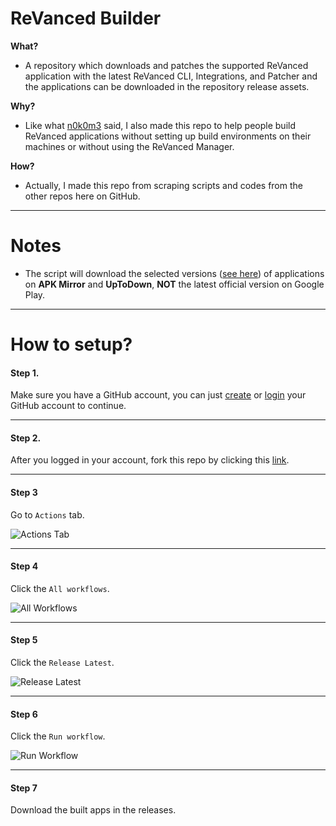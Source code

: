 # ReVanced Builder

**What?**
- A repository which downloads and patches the supported ReVanced application with the latest ReVanced CLI, Integrations, and Patcher and the applications can be downloaded in the repository release assets.

**Why?**
- Like what [n0k0m3](https://github.com/n0k0m3) said, I also made this repo to help people build ReVanced applications without setting up build environments on their machines or without using the ReVanced Manager.

**How?**
- Actually, I made this repo from scraping scripts and codes from the other repos here on GitHub.

---

# Notes
- The script will download the selected versions ([see here](/revanced/assets/versions)) of applications on **APK Mirror** and **UpToDown**, **NOT** the latest official version on Google Play.

---

# How to setup?

#### Step 1.
Make sure you have a GitHub account, you can just [create](https://github.com/signup) or [login](https://github.com/login) your GitHub account to continue.

---

#### Step 2.
After you logged in your account, fork this repo by clicking this [link](https://github.com/SCPF-Archive/repo.1/fork).

---

#### Step 3
Go to `Actions` tab.

![Actions Tab](https://add.pics/images/2022/12/29/IMG_20221229_213615.jpeg)

---

#### Step 4
Click the `All workflows`.

![All Workflows](https://add.pics/images/2022/12/29/IMG_20221229_213911.jpeg)

---

#### Step 5
Click the `Release Latest`.

![Release Latest](https://add.pics/images/2022/12/29/IMG_20221229_214041.jpeg)

---

#### Step 6
Click the `Run workflow`.

![Run Workflow](https://add.pics/images/2022/12/29/IMG_20221229_214624.jpeg)

---

#### Step 7
Download the built apps in the releases.
